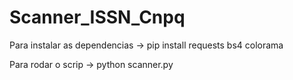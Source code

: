 # Scanner_ISSN_Cnpq

Para instalar as dependencias -> pip install requests bs4 colorama

Para rodar o scrip -> python scanner.py
